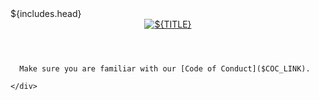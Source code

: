 <!doctype html>
<html lang="en">

<head>${includes.head}</head>

<body>
  <header>
    <a href="${config.WEBSITE}" target="_blank"><img src="${config.PREFIX}/assets/logo.png" alt="${TITLE}"></a>
    <span class="streambox__popup"></span>
  </header>

  <main class="main__content"></main>

  <aside class="streambox__sidebar"></aside>

  <footer>
    <div>

      Make sure you are familiar with our [Code of Conduct]($COC_LINK).

    </div>
  </footer>

  <script src="${PREFIX}/website.js"></script>
</body>

</html>

